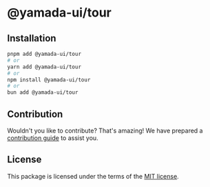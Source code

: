 # @yamada-ui/tour

## Installation

```sh
pnpm add @yamada-ui/tour
# or
yarn add @yamada-ui/tour
# or
npm install @yamada-ui/tour
# or
bun add @yamada-ui/tour
```

## Contribution

Wouldn't you like to contribute? That's amazing! We have prepared a [contribution guide](https://github.com/yamada-ui/yamada-ui/blob/main/CONTRIBUTING.md) to assist you.

## License

This package is licensed under the terms of the
[MIT license](https://github.com/yamada-ui/yamada-ui/blob/main/LICENSE).
